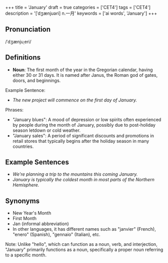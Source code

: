 +++
title = 'January'
draft = true
categories = ['CET4']
tags = ['CET4']
description = '[ˈdʒænjuəri] n.一月'
keywords = ['ai words', 'January']
+++

## Pronunciation
/ˈdʒænjuˌeri/

## Definitions
- **Noun**: The first month of the year in the Gregorian calendar, having either 30 or 31 days. It is named after Janus, the Roman god of gates, doors, and beginnings.

Example Sentence: 
- _The new project will commence on the first day of January._

Phrases:
- "January blues": A mood of depression or low spirits often experienced by people during the month of January, possibly due to post-holiday season letdown or cold weather.
- "January sales": A period of significant discounts and promotions in retail stores that typically begins after the holiday season in many countries.

## Example Sentences
- _We're planning a trip to the mountains this coming January._
- _January is typically the coldest month in most parts of the Northern Hemisphere._

## Synonyms
- New Year's Month
- First Month
- Jan (informal abbreviation)
- In other languages, it has different names such as "janvier" (French), "enero" (Spanish), "gennaio" (Italian), etc. 

Note: Unlike "hello", which can function as a noun, verb, and interjection, "January" primarily functions as a noun, specifically a proper noun referring to a specific month.
